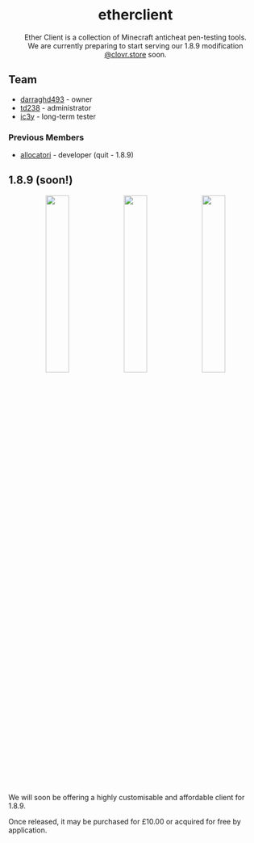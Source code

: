 <h1 align="center">etherclient</h1>

<p align="center">
  Ether Client is a collection of Minecraft anticheat pen-testing tools.
  <br/>
  We are currently preparing to start serving our 1.8.9 modification <a href="https://clovr.store">@clovr.store</a> soon.
</p>

## Team

- [darraghd493](https://github.com/darraghd493) - owner
- [td238](https://github.com/Eddie238) - administrator
- [ic3y](https://github.com/ic3yin) - long-term tester

### Previous Members

- [allocatori](https://github.com/vinty1337) - developer (quit - 1.8.9)

## 1.8.9 (soon!)

<p align="center">
  <img src="https://clovr.store/media/product_screenshots/Main_Screen.png" width="30%" />
  <img src="https://clovr.store/media/product_screenshots/Demo_Theme_1.png" width="30%" />
  <img src="https://clovr.store/media/product_screenshots/Large_ClickGui.jpg" width="30%" />
</p>

We will soon be offering a highly customisable and affordable client for 1.8.9.

Once released, it may be purchased for £10.00 or acquired for free by application.
